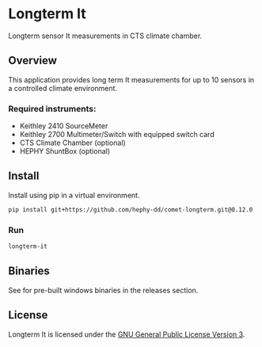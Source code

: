 # Longterm It

Longterm sensor It measurements in CTS climate chamber.

## Overview

This application provides long term It measurements for up to 10 sensors
in a controlled climate environment.

### Required instruments:

- Keithley 2410 SourceMeter
- Keithley 2700 Multimeter/Switch with equipped switch card
- CTS Climate Chamber (optional)
- HEPHY ShuntBox (optional)

## Install

Install using pip in a virtual environment.

```bash
pip install git+https://github.com/hephy-dd/comet-longterm.git@0.12.0
```

### Run

```bash
longterm-it
```

## Binaries

See for pre-built windows binaries in the releases section.

## License

Longterm It is licensed under the [GNU General Public License Version 3](https://github.com/hephy-dd/comet-longterm/tree/main/LICENSE).

